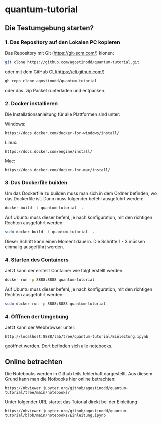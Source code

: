 # quantum-tutorial

## Die Testumgebung starten?

### 1. Das Repository auf den Lokalen PC kopieren
Das Repository mit Git (https://git-scm.com/) klonen:
```bash
git clone https://github.com/agostinodd/quantum-tutorial.git 
```

oder mit dem GitHub CLI(https://cli.github.com/)
```bash
gh repo clone agostinodd/quantum-tutorial
```

oder das .zip Packet runterladen und entpacken.

### 2. Docker installieren
Die Installationsanleitung für alle Plattformen sind unter:

Windows:
```url
https://docs.docker.com/docker-for-windows/install/
```
   
Linux:
```url
https://docs.docker.com/engine/install/
```

Mac:
```url
https://docs.docker.com/docker-for-mac/install/
```

### 3. Das Dockerfile builden
Um das Dockerfile zu builden muss man sich in dem Ordner befinden, wo das Dockerfile ist. Dann muss folgender befehl ausgeführt werden:

```bash
docker build -t quantum-tutorial  .
```

Auf Ubuntu muss dieser befehl, je nach konfiguration, mit den richtigen Rechten ausgeführt werden:

```bash
sudo docker build -t quantum-tutorial  .
```

Dieser Schritt kann einen Moment dauern.
Die Schritte 1 - 3 müssen einmalig ausgeführt werden.

### 4. Starten des Containers
Jetzt kann der erstellt Container wie folgt erstellt werden:

```bash
docker run -p 8888:8888 quantum-tutorial
```
 
Auf Ubuntu muss dieser befehl, je nach konfiguration, mit den richtigen Rechten ausgeführt werden:

```bash
sudo docker run -p 8888:8888 quantum-tutorial
```

### 4. Öfffnen der Umgebung
Jetzt kann der Webbrowser unter:

```url
http://localhost:8888/lab/tree/quantum-tutorial/Einleitung.ipynb
```

geöffnet werden. Dort befinden sich alle notebooks.

## Online betrachten

Die Notebooks werden in Github teils fehlerhaft dargestellt. Aus diesem Grund kann man die Notbooks hier online betrachten:

```url
https://nbviewer.jupyter.org/github/agostinodd/quantum-tutorial/tree/main/notebooks/
```
Unter folgender URL startet das Tutorial direkt bei der Einleitung

```url
https://nbviewer.jupyter.org/github/agostinodd/quantum-tutorial/blob/main/notebooks/Einleitung.ipynb
```
